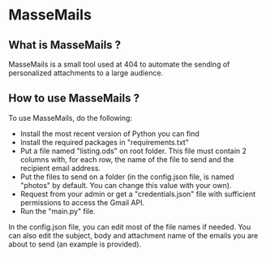 # MasseMails

## What is MasseMails ?

MasseMails is a small tool used at 404 to automate the sending of personalized attachments to a large audience.

## How to use MasseMails ?

To use MasseMails, do the following:

- Install the most recent version of Python you can find
- Install the required packages in "requirements.txt"
- Put a file named "listing.ods" on root folder. This file must contain 2 columns with, for each row, the name of the file to send and the recipient email address.
- Put the files to send on a folder (in the config.json file, is named "photos" by default. You can change this value with your own).
- Request from your admin or get a "credentials.json" file with sufficient permissions to access the Gmail API.
- Run the "main.py" file.

In the config.json file, you can edit most of the file names if needed. You can also edit the subject, body and attachment name of the emails you are about to send (an example is provided).